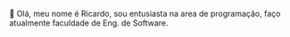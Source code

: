 👋 Olá, meu nome é Ricardo, sou entusiasta na area de programação, faço atualmente faculdade de Eng. de Software.
